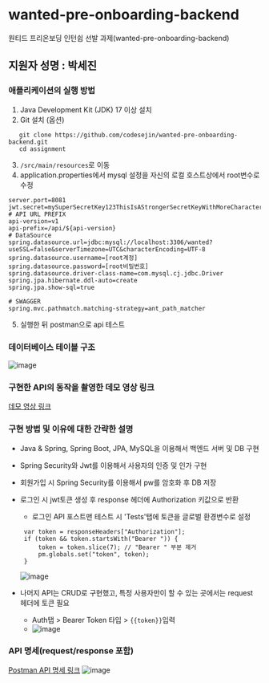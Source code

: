 # wanted-pre-onboarding-backend
원티드 프리온보딩 인턴쉽 선발 과제(wanted-pre-onboarding-backend)


## 지원자 성명 : 박세진
### 애플리케이션의 실행 방법


1. Java Development Kit (JDK) 17 이상 설치
2. Git 설치 (옵션)
```
   git clone https://github.com/codesejin/wanted-pre-onboarding-backend.git
   cd assignment
```
3. `/src/main/resources`로 이동
3. application.properties에서 mysql 설정을 자신의 로컬 호스트상에서 root변수로 수정
```
server.port=8081
jwt.secret=mySuperSecretKey123ThisIsAStrongerSecretKeyWithMoreCharacters
# API URL PREFIX
api-version=v1
api-prefix=/api/${api-version}
# DataSource
spring.datasource.url=jdbc:mysql://localhost:3306/wanted?useSSL=false&serverTimezone=UTC&characterEncoding=UTF-8
spring.datasource.username=[root계정]
spring.datasource.password=[root비밀번호]
spring.datasource.driver-class-name=com.mysql.cj.jdbc.Driver
spring.jpa.hibernate.ddl-auto=create
spring.jpa.show-sql=true

# SWAGGER
spring.mvc.pathmatch.matching-strategy=ant_path_matcher
```
5. 실행한 뒤 postman으로 api 테스트


### 데이터베이스 테이블 구조
![image](https://github.com/codesejin/wanted-pre-onboarding-backend/assets/101460733/cbd05555-dc5e-4dc2-a6c0-f283ac1b8ff7)


### 구현한 API의 동작을 촬영한 데모 영상 링크
[데모 영상 링크](https://youtu.be/cfRX7s6VsXA)


### 구현 방법 및 이유에 대한 간략한 설명
- Java & Spring, Spring Boot, JPA, MySQL을 이용해서 백엔드 서버 및 DB 구현
- Spring Security와 Jwt를 이용해서 사용자의 인증 및 인가 구현
- 회원가입 시 Spring Security를 이용해서 pw를 암호화 후 DB 저장
- 로그인 시 jwt토큰 생성 후 response 헤더에 Authorization 키값으로 반환
  - 로그인 API 포스트맨 테스트 시 'Tests'탭에 토큰을 글로벌 환경변수로 설정
  ``` 
   var token = responseHeaders["Authorization"];
   if (token && token.startsWith("Bearer ")) {
       token = token.slice(7); // "Bearer " 부분 제거
       pm.globals.set("token", token);
   }
   ```
  ![image](https://github.com/codesejin/wanted-pre-onboarding-backend/assets/101460733/e7fdfc4b-2a55-4048-b3bb-267045178f85)


- 나머지 API는 CRUD로 구현했고, 특정 사용자만이 할 수 있는 곳에서는 request 헤더에 토큰 필요
   - Auth탭 > Bearer Token 타입 > `{{token}}`입력
   - ![image](https://github.com/codesejin/wanted-pre-onboarding-backend/assets/101460733/f750bdfa-a10e-4d27-bb02-c98bd94128aa)



### API 명세(request/response 포함)
[Postman API 명세 링크](https://documenter.getpostman.com/view/19993324/2s9Y5R1Rh2#intro)
![image](https://github.com/codesejin/wanted-pre-onboarding-backend/assets/101460733/cd687b55-65e4-4c61-b051-e999275ad9fd)


